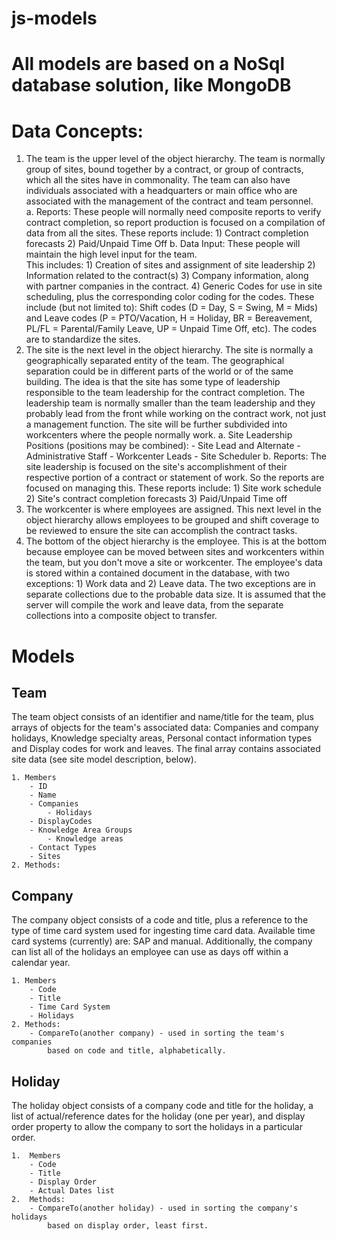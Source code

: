# js-models

# All models are based on a NoSql database solution, like MongoDB #

Data Concepts:
==============

1.  The team is the upper level of the object hierarchy.  The team is normally 
group of sites, bound together by a contract, or group of contracts, which all 
the sites have in commonality.  The team can also have individuals associated
with a headquarters or main office who are associated with the management of the
contract and team personnel.  
    a. Reports: These people will normally need composite reports to verify 
    contract completion, so report production is focused on a compilation of 
    data from all the sites. These reports include:
        1) Contract completion forecasts
        2) Paid/Unpaid Time Off 
    b. Data Input: These people will maintain the high level input for the team.  
    This includes:
        1) Creation of sites and assignment of site leadership
        2) Information related to the contract(s)
        3) Company information, along with partner companies in the contract.
        4) Generic Codes for use in site scheduling, plus the corresponding 
        color coding for the codes.  These include (but not limited to): Shift 
        codes (D = Day, S = Swing, M = Mids) and Leave codes (P = PTO/Vacation, 
        H = Holiday, BR = Bereavement, PL/FL = Parental/Family Leave, UP = 
        Unpaid Time Off, etc).  The codes are to standardize the sites.
2.  The site is the next level in the object hierarchy.  The site is normally
a geographically separated entity of the team.  The geographical separation 
could be in different parts of the world or of the same building.  The idea is
that the site has some type of leadership responsible to the team leadership 
for the contract completion.  The leadership team is normally smaller than the
team leadership and they probably lead from the front while working on the 
contract work, not just a management function. The site will be further 
subdivided into workcenters where the people normally work. 
    a.  Site Leadership Positions (positions may be combined):
        - Site Lead and Alternate
        - Administrative Staff
        - Workcenter Leads
        - Site Scheduler
    b. Reports:  The site leadership is focused on the site's accomplishment of
    their respective portion of a contract or statement of work.  So the reports
    are focused on managing this.  These reports include:
        1) Site work schedule
        2) Site's contract completion forecasts
        3) Paid/Unpaid Time off
3.  The workcenter is where employees are assigned.  This next level in the 
object hierarchy allows employees to be grouped and shift coverage to be reviewed
to ensure the site can accomplish the contract tasks.
4.  The bottom of the object hierarchy is the employee.  This is at the bottom 
because employee can be moved between sites and workcenters within the team, but
you don't move a site or workcenter.  The employee's data is stored within a 
contained document in the database, with two exceptions: 1) Work data and 2) 
Leave data.  The two exceptions are in separate collections due to the probable
data size.  It is assumed that the server will compile the work and leave data, 
from the separate collections into a composite object to transfer.

Models
======

Team
----

The team object consists of an identifier and name/title for the team, plus 
arrays of objects for the team's associated data: Companies and company holidays,
Knowledge specialty areas, Personal contact information types and Display codes
for work and leaves.  The final array contains associated site data (see site
model description, below).

    1. Members
        - ID
        - Name
        - Companies
            - Holidays
        - DisplayCodes
        - Knowledge Area Groups
            - Knowledge areas
        - Contact Types
        - Sites
    2. Methods:

Company
-------

The company object consists of a code and title, plus a reference to the type
of time card system used for ingesting time card data.  Available time card 
systems (currently) are: SAP and manual.  Additionally, the company can list
all of the holidays an employee can use as days off within a calendar year.

    1. Members
        - Code
        - Title
        - Time Card System
        - Holidays
    2. Methods: 
        - CompareTo(another company) - used in sorting the team's companies
            based on code and title, alphabetically.

Holiday
-------

The holiday object consists of a company code and title for the holiday, a list
of actual/reference dates for the holiday (one per year), and display order 
property to allow the company to sort the holidays in a particular order.

    1.  Members
        - Code
        - Title
        - Display Order
        - Actual Dates list
    2.  Methods:
        - CompareTo(another holiday) - used in sorting the company's holidays
            based on display order, least first.